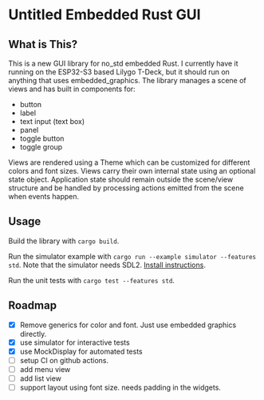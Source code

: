 # Untitled Embedded Rust GUI

## What is This?

This is a new GUI library for no_std embedded Rust. I currently have it running on
the ESP32-S3 based Lilygo T-Deck, but it should run on anything that uses embedded_graphics.
The library manages a scene of views and has built in components for:

* button
* label
* text input (text box)
* panel
* toggle button
* toggle group

Views are rendered using a Theme which can be customized for different
colors and font sizes.  Views carry their own internal state using an
optional state object. Application state should remain outside the scene/view structure
and be handled by processing actions emitted from the scene when events happen.

## Usage

Build the library with `cargo build`.

Run the simulator example with `cargo run --example simulator --features std`. Note that
the simulator needs SDL2. [Install instructions](https://docs.rs/embedded-graphics-simulator/latest/embedded_graphics_simulator/).



Run the unit tests with `cargo test --features std`.



## Roadmap

- [x] Remove generics for color and font. Just use embedded graphics directly.
- [x] use simulator for interactive tests
- [x] use MockDisplay for automated tests
- [ ] setup CI on github actions.
- [ ] add menu view
- [ ] add list view
- [ ] support layout using font size. needs padding in the widgets.

